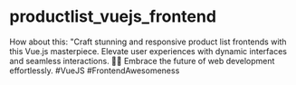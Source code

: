 # productlist_vuejs_frontend
How about this: "Craft stunning and responsive product list frontends with this Vue.js masterpiece. Elevate user experiences with dynamic interfaces and seamless interactions. 🎨✨ Embrace the future of web development effortlessly. #VueJS #FrontendAwesomeness
